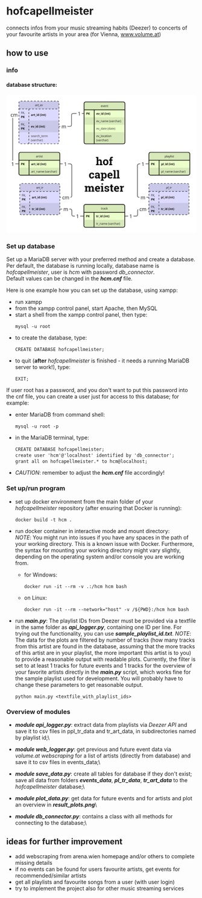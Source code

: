 # hofcapellmeister
connects infos from your music streaming habits (Deezer) to concerts of your favourite artists in your area (for Vienna, www.volume.at)

## how to use
### info
#### database structure:
![relational model in the third normal form for the database joining data from both sources](./hcm_relational_model.jpg)

### Set up database
Set up a MariaDB server with your preferred method and create a database.\
Per default, the database is running locally, database name is *hofcapellmeister*, user is *hcm* with password *db_connector*.\
Default values can be changed in the ***hcm.cnf*** file.

Here is one example how you can set up the database, using xampp:
- run xampp
- from the xampp control panel, start Apache, then MySQL
- start a shell from the xampp control panel, then type:
  ```console
  mysql -u root
  ```
- to create the database, type:
  ```mysql
  CREATE DATABASE hofcapellmeister;
  ```
- to quit (**after** *hofcapellmeister* is finished - it needs a running MariaDB server to work!), type:
  ```mysql
  EXIT;
  ```
If user root has a password, and you don't want to put this password into the cnf file, you can create a user just for access to this database; for example:
- enter MariaDB from command shell:
  ```console
  mysql -u root -p
  ```
- in the MariaDB terminal, type:
  ```mysql
  CREATE DATABASE hofcapellmeister;
  create user 'hcm'@'localhost' identified by 'db_connector';
  grant all on hofcapellmeister.* to hcm@localhost;
  ```
- *CAUTION*: remember to adjust the ***hcm.cnf*** file accordingly!

### Set up/run program
- set up docker environment from the main folder of your *hofcapellmeister* repository (after ensuring that Docker is running):
  ```console
  docker build -t hcm .
  ```

- run docker container in interactive mode and mount directory:\
*NOTE*: You might run into issues if you have any spaces in the path of your working directory. This is a known issue with Docker. Furthermore, the syntax for mounting your working directory might vary slightly, depending on the operating system and/or console you are working from.
  - for Windows:
    ```console
    docker run -it --rm -v .:/hcm hcm bash
    ```
  - on Linux:
    ```console
    docker run -it --rm --network="host" -v /${PWD}:/hcm hcm bash
    ```
- run ***main.py***: The playlist IDs from Deezer must be provided via a textfile in the same folder as ***api_logger.py***, containing one ID per line.
For trying out the functionality, you can use ***sample_playlist_id.txt***.
*NOTE*: The data for the plots are filtered by number of tracks (how many tracks from this artist are found in the database, assuming that the more tracks of this artist are in your playlist, the more important this artist is to you) to provide a reasonable output with readable plots.
Currently, the filter is set to at least 1 tracks for future events and 1 tracks for the overview of your favorite artists directly in the ***main.py*** script, which works fine for the sample playlist used for development. You will probably have to change these parameters to get reasonable output.
  ```console
  python main.py <textfile_with_playlist_ids>
  ```
### Overview of modules
- ***module api_logger.py***: extract data from playlists via *Deezer API* and save it to csv files in ppl_tr_data and tr_art_data, in subdirectories named by playlist id;\

- ***module web_logger.py***: get previous and future event data via *volume.at webscraping* for a list of artists (directly from database) and save it to csv files in events_data;\

- ***module save_data.py***: create all tables for database if they don't exist;\
save all data from folders ***events_data***, ***pl_tr_data***, ***tr_art_data*** to the *hofcapellmeister* database;\

- ***module plot_data.py***: get data for future events and for artists and plot an overview in ***result_plots.png***\

- ***module db_connector.py***: contains a class with all methods for connecting to the database;\

## ideas for further improvement
- add webscraping from arena.wien homepage and/or others to complete missing details
- if no events can be found for users favourite artists, get events for recommended/similar artists
- get all playlists and favourite songs from a user (with user login)
- try to implement the project also for other music streaming services 
